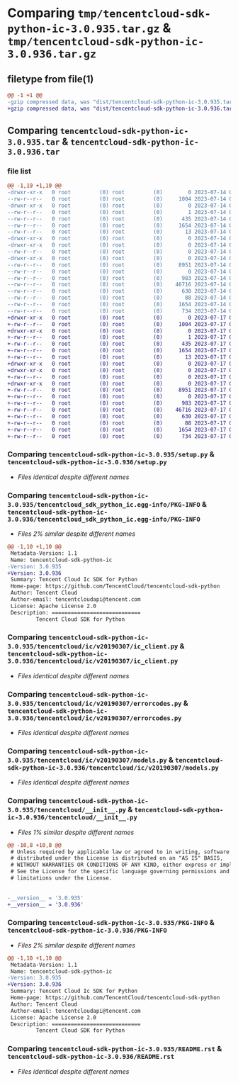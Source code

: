 # Comparing `tmp/tencentcloud-sdk-python-ic-3.0.935.tar.gz` & `tmp/tencentcloud-sdk-python-ic-3.0.936.tar.gz`

## filetype from file(1)

```diff
@@ -1 +1 @@
-gzip compressed data, was "dist/tencentcloud-sdk-python-ic-3.0.935.tar", last modified: Fri Jul 14 00:31:55 2023, max compression
+gzip compressed data, was "dist/tencentcloud-sdk-python-ic-3.0.936.tar", last modified: Mon Jul 17 00:26:18 2023, max compression
```

## Comparing `tencentcloud-sdk-python-ic-3.0.935.tar` & `tencentcloud-sdk-python-ic-3.0.936.tar`

### file list

```diff
@@ -1,19 +1,19 @@
-drwxr-xr-x   0 root         (0) root         (0)        0 2023-07-14 00:31:55.000000 tencentcloud-sdk-python-ic-3.0.935/
--rw-r--r--   0 root         (0) root         (0)     1004 2023-07-14 00:31:55.000000 tencentcloud-sdk-python-ic-3.0.935/setup.py
-drwxr-xr-x   0 root         (0) root         (0)        0 2023-07-14 00:31:55.000000 tencentcloud-sdk-python-ic-3.0.935/tencentcloud_sdk_python_ic.egg-info/
--rw-r--r--   0 root         (0) root         (0)        1 2023-07-14 00:31:55.000000 tencentcloud-sdk-python-ic-3.0.935/tencentcloud_sdk_python_ic.egg-info/dependency_links.txt
--rw-r--r--   0 root         (0) root         (0)      435 2023-07-14 00:31:55.000000 tencentcloud-sdk-python-ic-3.0.935/tencentcloud_sdk_python_ic.egg-info/SOURCES.txt
--rw-r--r--   0 root         (0) root         (0)     1654 2023-07-14 00:31:55.000000 tencentcloud-sdk-python-ic-3.0.935/tencentcloud_sdk_python_ic.egg-info/PKG-INFO
--rw-r--r--   0 root         (0) root         (0)       13 2023-07-14 00:31:55.000000 tencentcloud-sdk-python-ic-3.0.935/tencentcloud_sdk_python_ic.egg-info/top_level.txt
-drwxr-xr-x   0 root         (0) root         (0)        0 2023-07-14 00:31:55.000000 tencentcloud-sdk-python-ic-3.0.935/tencentcloud/
-drwxr-xr-x   0 root         (0) root         (0)        0 2023-07-14 00:31:55.000000 tencentcloud-sdk-python-ic-3.0.935/tencentcloud/ic/
--rw-r--r--   0 root         (0) root         (0)        0 2023-07-14 00:31:55.000000 tencentcloud-sdk-python-ic-3.0.935/tencentcloud/ic/__init__.py
-drwxr-xr-x   0 root         (0) root         (0)        0 2023-07-14 00:31:55.000000 tencentcloud-sdk-python-ic-3.0.935/tencentcloud/ic/v20190307/
--rw-r--r--   0 root         (0) root         (0)     8951 2023-07-14 00:31:55.000000 tencentcloud-sdk-python-ic-3.0.935/tencentcloud/ic/v20190307/ic_client.py
--rw-r--r--   0 root         (0) root         (0)        0 2023-07-14 00:31:55.000000 tencentcloud-sdk-python-ic-3.0.935/tencentcloud/ic/v20190307/__init__.py
--rw-r--r--   0 root         (0) root         (0)      983 2023-07-14 00:31:55.000000 tencentcloud-sdk-python-ic-3.0.935/tencentcloud/ic/v20190307/errorcodes.py
--rw-r--r--   0 root         (0) root         (0)    46716 2023-07-14 00:31:55.000000 tencentcloud-sdk-python-ic-3.0.935/tencentcloud/ic/v20190307/models.py
--rw-r--r--   0 root         (0) root         (0)      630 2023-07-14 00:31:55.000000 tencentcloud-sdk-python-ic-3.0.935/tencentcloud/__init__.py
--rw-r--r--   0 root         (0) root         (0)       88 2023-07-14 00:31:55.000000 tencentcloud-sdk-python-ic-3.0.935/setup.cfg
--rw-r--r--   0 root         (0) root         (0)     1654 2023-07-14 00:31:55.000000 tencentcloud-sdk-python-ic-3.0.935/PKG-INFO
--rw-r--r--   0 root         (0) root         (0)      734 2023-07-14 00:31:55.000000 tencentcloud-sdk-python-ic-3.0.935/README.rst
+drwxr-xr-x   0 root         (0) root         (0)        0 2023-07-17 00:26:18.000000 tencentcloud-sdk-python-ic-3.0.936/
+-rw-r--r--   0 root         (0) root         (0)     1004 2023-07-17 00:26:18.000000 tencentcloud-sdk-python-ic-3.0.936/setup.py
+drwxr-xr-x   0 root         (0) root         (0)        0 2023-07-17 00:26:18.000000 tencentcloud-sdk-python-ic-3.0.936/tencentcloud_sdk_python_ic.egg-info/
+-rw-r--r--   0 root         (0) root         (0)        1 2023-07-17 00:26:18.000000 tencentcloud-sdk-python-ic-3.0.936/tencentcloud_sdk_python_ic.egg-info/dependency_links.txt
+-rw-r--r--   0 root         (0) root         (0)      435 2023-07-17 00:26:18.000000 tencentcloud-sdk-python-ic-3.0.936/tencentcloud_sdk_python_ic.egg-info/SOURCES.txt
+-rw-r--r--   0 root         (0) root         (0)     1654 2023-07-17 00:26:18.000000 tencentcloud-sdk-python-ic-3.0.936/tencentcloud_sdk_python_ic.egg-info/PKG-INFO
+-rw-r--r--   0 root         (0) root         (0)       13 2023-07-17 00:26:18.000000 tencentcloud-sdk-python-ic-3.0.936/tencentcloud_sdk_python_ic.egg-info/top_level.txt
+drwxr-xr-x   0 root         (0) root         (0)        0 2023-07-17 00:26:18.000000 tencentcloud-sdk-python-ic-3.0.936/tencentcloud/
+drwxr-xr-x   0 root         (0) root         (0)        0 2023-07-17 00:26:18.000000 tencentcloud-sdk-python-ic-3.0.936/tencentcloud/ic/
+-rw-r--r--   0 root         (0) root         (0)        0 2023-07-17 00:26:18.000000 tencentcloud-sdk-python-ic-3.0.936/tencentcloud/ic/__init__.py
+drwxr-xr-x   0 root         (0) root         (0)        0 2023-07-17 00:26:18.000000 tencentcloud-sdk-python-ic-3.0.936/tencentcloud/ic/v20190307/
+-rw-r--r--   0 root         (0) root         (0)     8951 2023-07-17 00:26:18.000000 tencentcloud-sdk-python-ic-3.0.936/tencentcloud/ic/v20190307/ic_client.py
+-rw-r--r--   0 root         (0) root         (0)        0 2023-07-17 00:26:18.000000 tencentcloud-sdk-python-ic-3.0.936/tencentcloud/ic/v20190307/__init__.py
+-rw-r--r--   0 root         (0) root         (0)      983 2023-07-17 00:26:18.000000 tencentcloud-sdk-python-ic-3.0.936/tencentcloud/ic/v20190307/errorcodes.py
+-rw-r--r--   0 root         (0) root         (0)    46716 2023-07-17 00:26:18.000000 tencentcloud-sdk-python-ic-3.0.936/tencentcloud/ic/v20190307/models.py
+-rw-r--r--   0 root         (0) root         (0)      630 2023-07-17 00:26:18.000000 tencentcloud-sdk-python-ic-3.0.936/tencentcloud/__init__.py
+-rw-r--r--   0 root         (0) root         (0)       88 2023-07-17 00:26:18.000000 tencentcloud-sdk-python-ic-3.0.936/setup.cfg
+-rw-r--r--   0 root         (0) root         (0)     1654 2023-07-17 00:26:18.000000 tencentcloud-sdk-python-ic-3.0.936/PKG-INFO
+-rw-r--r--   0 root         (0) root         (0)      734 2023-07-17 00:26:18.000000 tencentcloud-sdk-python-ic-3.0.936/README.rst
```

### Comparing `tencentcloud-sdk-python-ic-3.0.935/setup.py` & `tencentcloud-sdk-python-ic-3.0.936/setup.py`

 * *Files identical despite different names*

### Comparing `tencentcloud-sdk-python-ic-3.0.935/tencentcloud_sdk_python_ic.egg-info/PKG-INFO` & `tencentcloud-sdk-python-ic-3.0.936/tencentcloud_sdk_python_ic.egg-info/PKG-INFO`

 * *Files 2% similar despite different names*

```diff
@@ -1,10 +1,10 @@
 Metadata-Version: 1.1
 Name: tencentcloud-sdk-python-ic
-Version: 3.0.935
+Version: 3.0.936
 Summary: Tencent Cloud Ic SDK for Python
 Home-page: https://github.com/TencentCloud/tencentcloud-sdk-python
 Author: Tencent Cloud
 Author-email: tencentcloudapi@tencent.com
 License: Apache License 2.0
 Description: ============================
         Tencent Cloud SDK for Python
```

### Comparing `tencentcloud-sdk-python-ic-3.0.935/tencentcloud/ic/v20190307/ic_client.py` & `tencentcloud-sdk-python-ic-3.0.936/tencentcloud/ic/v20190307/ic_client.py`

 * *Files identical despite different names*

### Comparing `tencentcloud-sdk-python-ic-3.0.935/tencentcloud/ic/v20190307/errorcodes.py` & `tencentcloud-sdk-python-ic-3.0.936/tencentcloud/ic/v20190307/errorcodes.py`

 * *Files identical despite different names*

### Comparing `tencentcloud-sdk-python-ic-3.0.935/tencentcloud/ic/v20190307/models.py` & `tencentcloud-sdk-python-ic-3.0.936/tencentcloud/ic/v20190307/models.py`

 * *Files identical despite different names*

### Comparing `tencentcloud-sdk-python-ic-3.0.935/tencentcloud/__init__.py` & `tencentcloud-sdk-python-ic-3.0.936/tencentcloud/__init__.py`

 * *Files 1% similar despite different names*

```diff
@@ -10,8 +10,8 @@
 # Unless required by applicable law or agreed to in writing, software
 # distributed under the License is distributed on an "AS IS" BASIS,
 # WITHOUT WARRANTIES OR CONDITIONS OF ANY KIND, either express or implied.
 # See the License for the specific language governing permissions and
 # limitations under the License.
 
 
-__version__ = '3.0.935'
+__version__ = '3.0.936'
```

### Comparing `tencentcloud-sdk-python-ic-3.0.935/PKG-INFO` & `tencentcloud-sdk-python-ic-3.0.936/PKG-INFO`

 * *Files 2% similar despite different names*

```diff
@@ -1,10 +1,10 @@
 Metadata-Version: 1.1
 Name: tencentcloud-sdk-python-ic
-Version: 3.0.935
+Version: 3.0.936
 Summary: Tencent Cloud Ic SDK for Python
 Home-page: https://github.com/TencentCloud/tencentcloud-sdk-python
 Author: Tencent Cloud
 Author-email: tencentcloudapi@tencent.com
 License: Apache License 2.0
 Description: ============================
         Tencent Cloud SDK for Python
```

### Comparing `tencentcloud-sdk-python-ic-3.0.935/README.rst` & `tencentcloud-sdk-python-ic-3.0.936/README.rst`

 * *Files identical despite different names*

